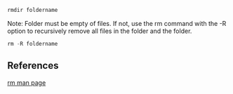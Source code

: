 
```javascript
rmdir foldername
```

Note: Folder must be empty of files. If not, use the rm command with the -R option to recursively remove all files in the folder and the folder.


```javascript
rm -R foldername
```

## References
[rm man page](https://man7.org/linux/man-pages/man1/rm.1.html)